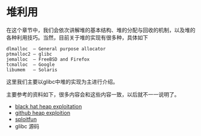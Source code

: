 # 堆利用

在这个章节中，我们会依次讲解堆的基本结构、堆的分配与回收的机制，以及堆的各种利用技巧。当然，目前关于堆的实现有很多种，具体如下

```text
dlmalloc  – General purpose allocator
ptmalloc2 – glibc
jemalloc  – FreeBSD and Firefox
tcmalloc  – Google
libumem   – Solaris
```

这里我们主要以glibc中堆的实现为主进行介绍。

主要参考的资料如下，很多内容会和这些内容一致，以后就不一一说明了。

- [black hat heap exploitation](https://www.blackhat.com/presentations/bh-usa-07/Ferguson/Whitepaper/bh-usa-07-ferguson-WP.pdf)
- [github heap exploition](https://heap-exploitation.dhavalkapil.com/)
- [sploitfun](https://sploitfun.wordpress.com/archives/)
- glibc 源码

